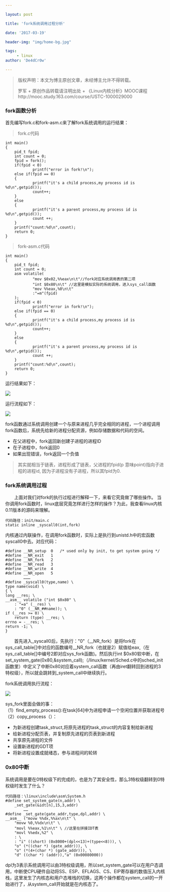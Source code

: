 ```yaml
---

layout: post

title: 'fork系统调用过程分析'

date: '2017-03-19'

header-img: "img/home-bg.jpg"

tags:
     - linux   
author: 'De4dCr0w'

---
```


>版权声明：本文为博主原创文章，未经博主允许不得转载。
>
>罗军 + 原创作品转载请注明出处 + 《Linux内核分析》MOOC课程http://mooc.study.163.com/course/USTC-1000029000  


### fork函数分析 ###

首先编写fork.c和fork-asm.c来了解fork系统调用的运行结果：  

>fork.c代码

	int main()
	{
        pid_t fpid;
        int count = 0;
        fpid = fork();
        if(fpid < 0)
                printf("error in fork!\n");
        else if(fpid == 0)
        {
                printf("it's a child process,my process id is %d\n",getpid());
                count++;
        }
        else
        {
                printf("it's a parent process,my process id is %d\n",getpid());
                count ++;
        }
        printf("count:%d\n",count);
        return 0;
	}

>fork-asm.c代码

	int main()
	{
        pid_t fpid;
        int count = 0;
        asm volatile(
                "mov $0x02,%%eax\n\t"//fork对应系统调用表的第二项
                "int $0x80\n\t" //这里是模拟实际的系统调用，进入sys_call函数
                "mov %%eax,%0\n\t"
                :"=m"(fpid)
        );
        if(fpid < 0)
                printf("error in fork!\n");
        else if(fpid == 0)
        {
                printf("it's a child process,my process id is %d\n",getpid());
                count++;
        }
        else
        {
                printf("it's a parent process,my process id is %d\n",getpid());
                count ++;
        }
        printf("count:%d\n",count);
        return 0;
	}

运行结果如下：  

![](http://i.imgur.com/YR4kT0f.png)

运行流程如下：  

![](http://i.imgur.com/HTMfhoj.png)

fork函数通过系统调用创建一个与原来进程几乎完全相同的进程，一个进程调用fork函数后，系统先给新的进程分配资源，例如存储数据和代码的空间。  
* 在父进程中，fork返回新创建子进程的进程ID  
* 在子进程中，fork返回0  
* 如果出现错误，fork返回一个负值  

>其实就相当于链表，进程形成了链表，父进程的fpid(p 意味point)指向子进程的进程id, 因为子进程没有子进程，所以其fpid为0.

### fork系统调用过程 ###

　　上面对我们对fork的执行过程进行解释一下，来看它究竟做了哪些操作。
当你调用fork函数时，linux底层究竟怎样进行怎样的操作？为此，我查看linux内核0.11版本的源码来理解。  
  
	代码路径：init/main.c
	static inline _syscall0(int,fork)

内核通过内联操作，在调用fork函数时，实际上是执行到unistd.h中的宏函数syscall0中去。对应代码：

	#define __NR_setup	0	/* used only by init, to get system going */
	#define __NR_exit	1
	#define __NR_fork	2
	#define __NR_read	3
	#define __NR_write	4
	#define __NR_open	5
			………
	#define _syscall0(type,name) \
	type name(void) \
	{ \
	long __res; \
	__asm__ volatile ("int $0x80" \
		: "=a" (__res) \
		: "0" (__NR_##name)); \
	if (__res >= 0) \
		return (type) __res; \
	errno = -__res; \
	return -1; \
	}

　　首先进入_syscall0后，先执行："0"（__NR_fork）是将fork在sys_call_table[]中对应的函数编号__NR_fork（也就是2）赋值给eax,（在sys_call_table[]中编号2即对应sys_fork函数)。然后执行int $0x80软中断，在set_system_gate(0x80,&system_call);（/linux/kernel/Sched.c中的sched_init函数里）中定义了中断0x80对应着system_call函数（再由iret翻转回到进程的3特权级），所以就会跳转到_system_call中继续执行。

fork系统调用执行流程：

![](http://i.imgur.com/DE0soZi.png)

sys_fork里面会做的事：  
（1）find_empty_process():在task[64]中为进程申请一个空闲位置并获取进程号  
（2）copy_process（）：  

* 为新进程创建task_struct,将原先进程的task_struct的内容复制给新进程 
* 给新进程分配页表，并复制原先进程的页表到新进程
* 共享原先进程的文件
* 设置新进程的GDT项
* 将新进程设置成就绪态，参与进程间的轮转

### 0x80中断 ###

系统调用是要在0特权级下的完成的，也是为了其安全性，那么3特权级翻转到0特权级时发生了什么？

	代码路径：\linux\include\asm\System.h
	#define set_system_gate(n,addr) \
		_set_gate(&idt[n],15,3,addr)
			……
	#define _set_gate(gate_addr,type,dpl,addr) \
	__asm__ ("movw %%dx,%%ax\n\t" \
		"movw %0,%%dx\n\t" \
		"movl %%eax,%1\n\t" \ //这里在拼接IDT表
		"movl %%edx,%2" \
		: \
		: "i" ((short) (0x8000+(dpl<<13)+(type<<8))), \
		"o" (*((char *) (gate_addr))), \
		"o" (*(4+(char *) (gate_addr))), \
		"d" ((char *) (addr)),"a" (0x00080000))  

dpl为3表示系统调用可以由3特权级调用，所以set_system_gate可以在用户态调用，中断使CPU硬件自动将SS、ESP、EFLAGS、CS、EIP寄存器的数值压入内核栈，这里发生了内核态和用户态堆栈的切换，这两个操作都在system_call的一开始进行了，从system_call开始就是在内核态了。